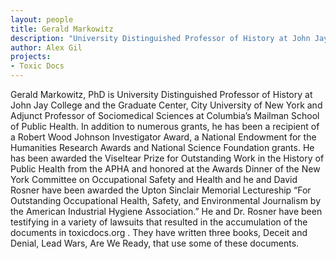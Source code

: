 ```yaml
---
layout: people
title: Gerald Markowitz	
description: "University Distinguished Professor of History at John Jay College and the Graduate Center, City University of New York and Adjunct Professor of Sociomedical Sciences at Columbia’s Mailman School of Public Health"
author: Alex Gil
projects:
- Toxic Docs
---
```


Gerald Markowitz, PhD is University Distinguished Professor of History at John Jay College and the Graduate Center, City University of New York and Adjunct Professor of Sociomedical Sciences at Columbia’s Mailman School of Public Health. In addition to numerous grants, he has been a recipient of a Robert Wood Johnson Investigator Award, a National Endowment for the Humanities Research Awards and National Science Foundation grants. He has been awarded the Viseltear Prize for Outstanding Work in the History of Public Health from the APHA and honored at the Awards Dinner of the New York Committee on Occupational Safety and Health and he and David Rosner have been awarded the Upton Sinclair Memorial Lectureship “For Outstanding Occupational Health, Safety, and Environmental Journalism by the American Industrial Hygiene Association.” He and Dr. Rosner have been testifying in a variety of lawsuits that resulted in the accumulation of the documents in toxicdocs.org . They have written three books, Deceit and Denial, Lead Wars, Are We Ready, that use some of these documents. 